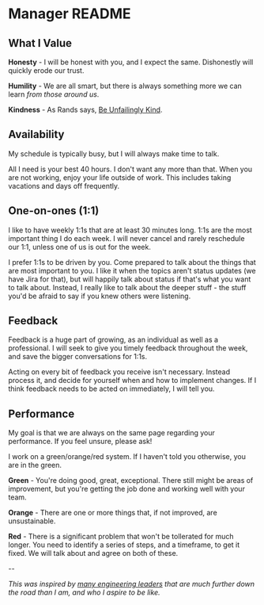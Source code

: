 # Manager README

## What I Value
**Honesty** - I will be honest with you, and I expect the same.  Dishonestly will quickly erode our trust.

**Humility** - We are all smart, but there is always something more we can learn _from those around us_.

**Kindness** - As Rands says, [Be Unfailingly Kind](http://randsinrepose.com/archives/be-unfailingly-kind/).

## Availability
My schedule is typically busy, but I will always make time to talk.

All I need is your best 40 hours. I don't want any more than that. When you are not working, enjoy your life outside of work. This includes taking vacations and days off frequently.

## One-on-ones (1:1)
I like to have weekly 1:1s that are at least 30 minutes long.  1:1s are the most important thing I do each week.  I will never cancel and rarely reschedule our 1:1, unless one of us is out for the week.

I prefer 1:1s to be driven by you.  Come prepared to talk about the things that are most important to you.  I like it when the topics aren't status updates (we have Jira for that), but will happily talk about status if that's what you want to talk about.  Instead, I really like to talk about the deeper stuff - the stuff you'd be afraid to say if you knew others were listening.

## Feedback
Feedback is a huge part of growing, as an individual as well as a professional.  I will seek to give you timely feedback throughout the week, and save the bigger conversations for 1:1s.

Acting on every bit of feedback you receive isn't necessary.  Instead process it, and decide for yourself when and how to implement changes.  If I think feedback needs to be acted on immediately, I will tell you.

## Performance
My goal is that we are always on the same page regarding your performance.  If you feel unsure, please ask!

I work on a green/orange/red system.  If I haven't told you otherwise, you are in the green.

**Green** - You're doing good, great, exceptional. There still might be areas of improvement, but you're getting the job done and working well with your team.

**Orange** - There are one or more things that, if not improved, are unsustainable.

**Red** - There is a significant problem that won't be tollerated for much longer. You need to identify a series of steps, and a timeframe, to get it fixed. We will talk about and agree on both of these.

-- 

_This was inspired by [many engineering leaders](https://svnk.github.io/manager-READMEs/) that are much further down the road than I am, and who I aspire to be like._

